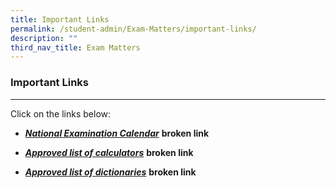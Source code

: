 ```yaml
---
title: Important Links
permalink: /student-admin/Exam-Matters/important-links/
description: ""
third_nav_title: Exam Matters
---
```

### **Important Links**
-------------------------------------------------------------
Click on the links below:

*   [_**National Examination Calendar**_](http://www.google.com/url?q=http%3A%2F%2Fwww.seab.gov.sg%2Fpages%2Fexamination_calendar.asp&sa=D&sntz=1&usg=AOvVaw2Q1afKv8IE229JxXfJVLmK) **broken link**
    
*   [_**Approved list of calculators**_](http://www.google.com/url?q=http%3A%2F%2Fwww.seab.gov.sg%2Fpages%2Fcalculator_list.asp&sa=D&sntz=1&usg=AOvVaw1G0cIu0vTGAO51tJdlsj-V) **broken link**
    
*   [_**Approved list of dictionaries**_](http://www.google.com/url?q=http%3A%2F%2Fwww.seab.gov.sg%2Fpages%2Fdictionary_list.asp&sa=D&sntz=1&usg=AOvVaw0HYrnnT4L8BHrufof_daut) **broken link**